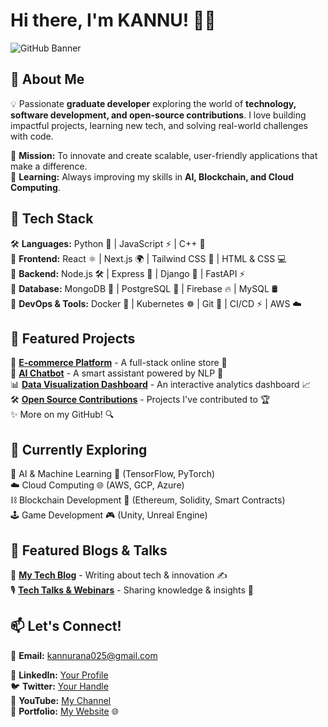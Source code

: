 # Hi there, I'm KANNU! 👋🚀

![GitHub Banner](https://th.bing.com/th/id/OIP.EF0s6_DDCkuHUUhuU-ew8AHaHa?pid=ImgDet&w=179&h=179&c=7&dpr=1.5)

## 🚀 About Me
💡 Passionate **graduate developer** exploring the world of **technology, software development, and open-source contributions**. I love building impactful projects, learning new tech, and solving real-world challenges with code.

🎯 **Mission:** To innovate and create scalable, user-friendly applications that make a difference.  
📖 **Learning:** Always improving my skills in **AI, Blockchain, and Cloud Computing**.

## 🔧 Tech Stack
🛠️ **Languages:** Python 🐍 | JavaScript ⚡ | C++ 🚀  
🎨 **Frontend:** React ⚛️ | Next.js 🌍 | Tailwind CSS 🎨 | HTML & CSS 💻  
🔧 **Backend:** Node.js 🛠️ | Express 🚅 | Django 🦄 | FastAPI ⚡  
💾 **Database:** MongoDB 🍃 | PostgreSQL 🐘 | Firebase 🔥 | MySQL 🛢️  
🚀 **DevOps & Tools:** Docker 🐳 | Kubernetes ☸️ | Git 🔗 | CI/CD ⚡ | AWS ☁️

## 📌 Featured Projects
🌟 **[E-commerce Platform](https://github.com/techfiled/ecommerce)** - A full-stack online store 🛒  
🤖 **[AI Chatbot](https://github.com/techfiled/chatbot)** - A smart assistant powered by NLP 💬  
📊 **[Data Visualization Dashboard](https://github.com/techfiled/data-viz-dashboard)** - An interactive analytics dashboard 📈  
🛠️ **[Open Source Contributions](https://github.com/techfiled/contributions)** - Projects I've contributed to 🏆  
✨ More on my GitHub! 🔍

## 🌱 Currently Exploring
🚀 AI & Machine Learning 🤖 (TensorFlow, PyTorch)  
☁️ Cloud Computing 🌐 (AWS, GCP, Azure)  
⛓️ Blockchain Development 🔗 (Ethereum, Solidity, Smart Contracts)  
🕹️ Game Development 🎮 (Unity, Unreal Engine)  

## 📢 Featured Blogs & Talks
📜 **[My Tech Blog](https://medium.com/@yourprofile)** - Writing about tech & innovation ✍️  
🎙️ **[Tech Talks & Webinars](https://www.youtube.com/@yourchannel)** - Sharing knowledge & insights 🎤  

## 📫 Let's Connect!
📧 **Email:** kannurana025@gmail.com

🔗 **LinkedIn:** [Your Profile](https://linkedin.com/in/yourprofile)  
🐦 **Twitter:** [Your Handle](https://twitter.com/yourhandle)  
🎥 **YouTube:** [My Channel](https://youtube.com/yourchannel)  
💼 **Portfolio:** [My Website](https://yourportfolio.com) 🌐  

